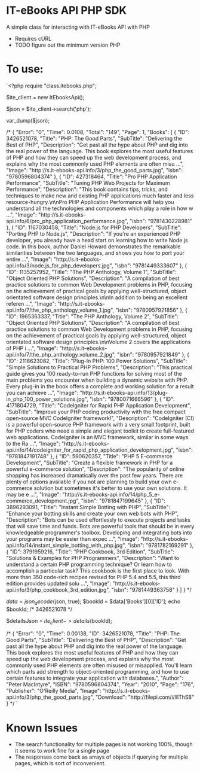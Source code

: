 # IT-eBooks API PHP SDK
A simple class for interacting with IT-eBooks API with PHP

- Requires cURL
- TODO figure out the minimum version PHP

# To use:
`<?php
require "class.itebooks.php";

$ite_client = new ItEbooksApi();

$json = $ite_client->search('php');

var_dump($json);

/*
{
    "Error": "0",
    "Time": 0.0108,
    "Total": "149",
    "Page": 1,
    "Books": [
        {
            "ID": 3426521078,
            "Title": "PHP: The Good Parts",
            "SubTitle": "Delivering the Best of PHP",
            "Description": "Get past all the hype about PHP and dig into the real power of the language. This book explores the most useful features of PHP and how they can speed up the web development process, and explains why the most commonly used PHP elements are often misu ...",
            "Image": "http:\/\/s.it-ebooks-api.info\/3\/php_the_good_parts.jpg",
            "isbn": "9780596804374"
        },
        {
            "ID": 427318464,
            "Title": "Pro PHP Application Performance",
            "SubTitle": "Tuning PHP Web Projects for Maximum Performance",
            "Description": "This book contains tips, tricks, and techniques to make new and existing PHP applications much faster and less resource-hungry.\n\nPro PHP Application Performance will help you understand all the technologies and components which play a role in how w ...",
            "Image": "http:\/\/s.it-ebooks-api.info\/6\/pro_php_application_performance.jpg",
            "isbn": "9781430228981"
        },
        {
            "ID": 1167030458,
            "Title": "Node.js for PHP Developers",
            "SubTitle": "Porting PHP to Node.js",
            "Description": "If you're an experienced PHP developer, you already have a head start on learning how to write Node.js code. In this book, author Daniel Howard demonstrates the remarkable similarities between the two languages, and shows you how to port your entire ...",
            "Image": "http:\/\/s.it-ebooks-api.info\/3\/node.js_for_php_developers.jpg",
            "isbn": "9781449333607"
        },
        {
            "ID": 1135257952,
            "Title": "The PHP Anthology, Volume 1",
            "SubTitle": "Object Oriented PHP Solutions",
            "Description": "A compilation of best practice solutions to common Web Development problems in PHP, focusing on the achievement of practical goals by applying well-structured, object orientated software design principles.\n\nIn addition to being an excellent referen ...",
            "Image": "http:\/\/s.it-ebooks-api.info\/7\/the_php_anthology_volume_1.jpg",
            "isbn": "9780957921856"
        },
        {
            "ID": 1965363337,
            "Title": "The PHP Anthology, Volume 2",
            "SubTitle": "Object Oriented PHP Solutions",
            "Description": "A compilation of best practice solutions to common Web Development problems in PHP, focusing on the achievement of practical goals by applying well-structured, object orientated software design principles.\n\nVolume 2 covers the applications of PHP i ...",
            "Image": "http:\/\/s.it-ebooks-api.info\/7\/the_php_anthology_volume_2.jpg",
            "isbn": "9780957921849"
        },
        {
            "ID": 2118623082,
            "Title": "Plug-In PHP: 100 Power Solutions",
            "SubTitle": "Simple Solutions to Practical PHP Problems",
            "Description": "This practical guide gives you 100 ready-to-run PHP functions for solving most of the main problems you encounter when building a dynamic website with PHP. Every plug-in in the book offers a complete and working solution for a result you can achieve ...",
            "Image": "http:\/\/s.it-ebooks-api.info\/13\/plug-in_php_100_power_solutions.jpg",
            "isbn": "9780071666596"
        },
        {
            "ID": 4171804729,
            "Title": "CodeIgniter for Rapid PHP Application Development",
            "SubTitle": "Improve your PHP coding productivity with the free compact open-source MVC CodeIgniter framework!",
            "Description": "CodeIgniter (CI) is a powerful open-source PHP framework with a very small footprint, built for PHP coders who need a simple and elegant toolkit to create full-featured web applications. CodeIgniter is an MVC framework, similar in some ways to the Ra ...",
            "Image": "http:\/\/s.it-ebooks-api.info\/14\/codeigniter_for_rapid_php_application_development.jpg",
            "isbn": "9781847191748"
        },
        {
            "ID": 590620357,
            "Title": "PHP 5 E-commerce Development",
            "SubTitle": "Create a flexible framework in PHP for a powerful e-commerce solution",
            "Description": "The popularity of online shopping has increased dramatically over the past few years. There are plenty of options available if you not are planning to build your own e-commerce solution but sometimes it's better to use your own solutions. It may be e ...",
            "Image": "http:\/\/s.it-ebooks-api.info\/14\/php_5_e-commerce_development.jpg",
            "isbn": "9781847199645"
        },
        {
            "ID": 3896293091,
            "Title": "Instant Simple Botting with PHP",
            "SubTitle": "Enhance your botting skills and create your own web bots with PHP",
            "Description": "Bots can be used effortlessly to execute projects and tasks that will save time and funds. Bots are powerful tools that should be in every knowledgeable programmer's toolbox. Developing and integrating bots into your programs may be easier than expec ...",
            "Image": "http:\/\/s.it-ebooks-api.info\/14\/instant_simple_botting_with_php.jpg",
            "isbn": "9781782169291"
        },
        {
            "ID": 3791959216,
            "Title": "PHP Cookbook, 3rd Edition",
            "SubTitle": "Solutions & Examples for PHP Programmers",
            "Description": "Want to understand a certain PHP programming technique? Or learn how to accomplish a particular task? This cookbook is the first place to look. With more than 350 code-rich recipes revised for PHP 5.4 and 5.5, this third edition provides updated solu ...",
            "Image": "http:\/\/s.it-ebooks-api.info\/3\/php_cookbook_3rd_edition.jpg",
            "isbn": "9781449363758"
        }
    ]
}
*/



$data = json_decode($json, true);
$bookId = $data['Books'][0]['ID'];
echo $bookId;
/*
3426521078
*/

$detailsJson = $ite_client->details($bookId);

/*
{
    "Error": "0",
    "Time": 0.00138,
    "ID": 3426521078,
    "Title": "PHP: The Good Parts",
    "SubTitle": "Delivering the Best of PHP",
    "Description": "Get past all the hype about PHP and dig into the real power of the language. This book explores the most useful features of PHP and how they can speed up the web development process, and explains why the most commonly used PHP elements are often misused or misapplied. You'll learn which parts add strength to object-oriented programming, and how to use certain features to integrate your application with databases.",
    "Author": "Peter MacIntyre",
    "ISBN": "9780596804374",
    "Year": "2010",
    "Page": "176",
    "Publisher": "O'Reilly Media",
    "Image": "http:\/\/s.it-ebooks-api.info\/3\/php_the_good_parts.jpg",
    "Download": "http:\/\/filepi.com\/i\/lllThS8"
}
*/
`

# Known Issues
- The search functionality for multiple pages is not working 100%, though it seems to work fine for a single page
- The responses come back as arrays of objects if querying for multiple pages, which is sort of inconvenient.